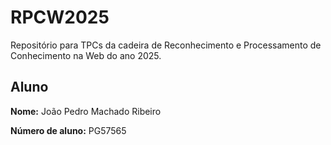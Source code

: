 # RPCW2025

Repositório para TPCs da cadeira de Reconhecimento e Processamento de Conhecimento na Web do ano 2025.

## Aluno

**Nome:** João Pedro Machado Ribeiro

**Número de aluno:** PG57565